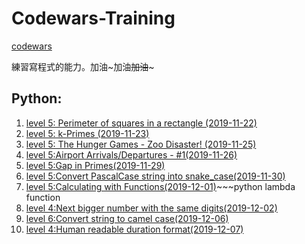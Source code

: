 # Codewars-Training
[codewars](https://www.codewars.com)

練習寫程式的能力。加油~加油~~加油~~~

## Python:
1. [level 5: Perimeter of squares in a rectangle (2019-11-22)](https://hackmd.io/JkgSG2znT8a8Rm4GSIsAsQ)
2. [level 5: k-Primes (2019-11-23)](https://hackmd.io/ULDeTeW3RR-R-9_dMMEHDQ)
3. [level 5: The Hunger Games - Zoo Disaster! (2019-11-25)](https://hackmd.io/opN12LiZSae7vyJNSsTTiA)
4. [level 5:Airport Arrivals/Departures - #1(2019-11-26)](https://hackmd.io/BKd3HkDbTPu56re7CvLI_Q)
5. [level 5:Gap in Primes(2019-11-29)](https://hackmd.io/s0_zZtYmRPi2EM45gDkssA)
6. [level 5:Convert PascalCase string into snake_case(2019-11-30)](https://hackmd.io/xhAptUmaQIqV7TfSmkBOLQ)
7. [level 5:Calculating with Functions(2019-12-01)](https://hackmd.io/DPKWs_Q_Te6L-aICRa0efQ)~~~python lambda function 
8. [level 4:Next bigger number with the same digits(2019-12-02)](https://hackmd.io/FxqOFHw4TkCQUW2dYt1m9A?view)
9. [level 6:Convert string to camel case(2019-12-06)](https://hackmd.io/ysHN8nwYQRWFBD-HYWk7WA)
10. [level 4:Human readable duration format(2019-12-07)](https://hackmd.io/-mpVKQcvTxKApX1Aow6AUA)
